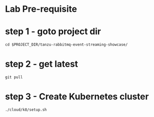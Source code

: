 # Lab Pre-requisite 

# step 1 - goto  project dir

```shell
cd $PROJECT_DIR/tanzu-rabbitmq-event-streaming-showcase/
```

# step 2 - get latest 

```shell
git pull
```


# step 3 - Create Kubernetes cluster

```shell
./cloud/k8/setup.sh 
```
